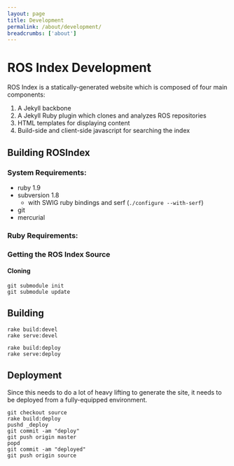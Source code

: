 ```yaml
---
layout: page
title: Development
permalink: /about/development/
breadcrumbs: ['about']
---
```


# ROS Index Development

ROS Index is a statically-generated website which is composed of four main components:

1. A Jekyll backbone
2. A Jekyll Ruby plugin which clones and analyzes ROS repositories
3. HTML templates for displaying content
4. Build-side and client-side javascript for searching the index

## Building ROSIndex

### System Requirements:

* ruby 1.9
* subversion 1.8
  * with SWIG ruby bindings and serf (`./configure --with-serf`)
* git
* mercurial

### Ruby Requirements:

### Getting the ROS Index Source

#### Cloning

```
git submodule init
git submodule update
```

## Building

```
rake build:devel
rake serve:devel
```

```
rake build:deploy
rake serve:deploy
```

## Deployment

Since this needs to do a lot of heavy lifting to generate the site, it needs to
be deployed from a fully-equipped environment.

```
git checkout source
rake build:deploy
pushd _deploy
git commit -am "deploy"
git push origin master
popd
git commit -am "deployed"
git push origin source
```
